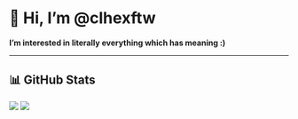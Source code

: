 
# 👋 Hi, I’m @clhexftw
**I’m interested in literally everything which has meaning :)**  

---

## 📊 GitHub Stats

![](https://github-readme-stats.vercel.app/api?username=clhexftw&include_all_commits=true&count_private=true&show_icons=true&theme=radical)
![](https://github-readme-stats.vercel.app/api/top-langs/?username=clhexftw&layout=compact&theme=radical)

